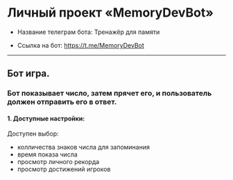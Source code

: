 # Личный проект «MemoryDevBot»

- Название телеграм бота: Тренажёр для памяти

- Ссылка на бот: https://t.me/MemoryDevBot

---

## **Бот игра.**

### Бот показывает число, затем прячет его, и пользователь должен отправить его в ответ.

#### 1. Доступные настройки:

Доступен выбор:
 - колличества знаков числа для запоминания
 - время показа числа
 - просмотр личного рекорда
 - просмотр достижений игроков

